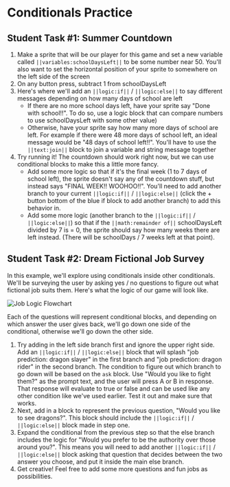 # Conditionals Practice

## Student Task #1: Summer Countdown

1. Make a sprite that will be our player for this game and set a new variable called ``||variables:schoolDaysLeft||`` to be some number near 50. You'll also want to set the horizontal position of your sprite to somewhere on the left side of the screen
2. On any button press, subtract 1 from schoolDaysLeft
3. Here's where we'll add an ``||logic:if||`` / ``||logic:else||`` to say different messages depending on how many days of school are left
	* If there are no more school days left, have your sprite say "Done with school!!". To do so, use a logic block that can compare numbers to use schoolDaysLeft with some other value)
	* Otherwise, have your sprite say how many more days of school are left. For example if there were 48 more days of school left, an ideal message would be "48 days of school left!!". You'll have to use the ``||text:join||`` block to join a variable and string message together
4. Try running it! The countdown should work right now, but we can use conditional blocks to make this a little more fancy.
	* Add some more logic so that if it's the final week (1 to 7 days of school left), the sprite doesn't say any of the countdown stuff, but instead says "FINAL WEEK!! WOOHOO!!". You'll need to add another branch to your current ``||logic:if||`` / ``||logic:else||`` (click the + button bottom of the blue if block to add another branch) to add this behavior in.
	* Add some more logic (another branch to the ``||logic:if||`` / ``||logic:else||``) so that if the ``||math:remainder of||`` schoolDaysLeft divided by 7 is = 0, the sprite should say how many weeks there are left instead. (There will be schoolDays / 7 weeks left at that point).

## Student Task #2: Dream Fictional Job Survey

In this example, we'll explore using conditionals inside other conditionals. We'll be surveying the user by asking yes / no questions to figure out what fictional job suits them. Here's what the logic of our game will look like.

![Job Logic Flowchart](/static/courses/csintro1/review/fictional-job-survey.png)

Each of the questions will represent conditional blocks, and depending on which answer the user gives back, we'll go down one side of the conditional, otherwise we'll go down the other side.

1. Try adding in the left side branch first and ignore the upper right side. Add an ``||logic:if||`` / ``||logic:else||`` block that will splash "job prediction: dragon slayer" in the first branch and "job prediction: dragon rider" in the second branch. The condition to figure out which branch to go down will be based on the `ask` block. Use "Would you like to fight them?" as the prompt text, and the user will press A or B in response. That response will evaluate to true or false and can be used like any other condition like we've used earlier. Test it out and make sure that works.
2. Next, add in a block to represent the previous question, "Would you like to see dragons?". This block should include the ``||logic:if||`` / ``||logic:else||`` block made in step one. 
3. Expand the conditional from the previous step so that the else branch includes the logic for "Would you prefer to be the authority over those around you?". This means you will need to add another ``||logic:if||`` / ``||logic:else||`` block asking that question that decides between the two answer you choose, and put it inside the main else branch.
4. Get creative! Feel free to add some more questions and fun jobs as possibilities.
